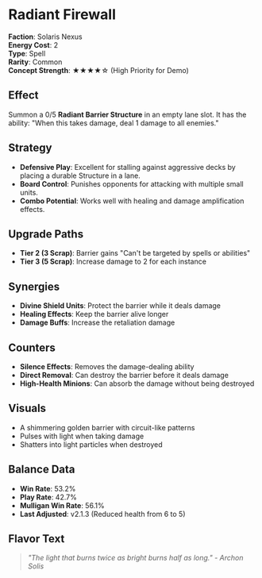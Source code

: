 # Radiant Firewall

**Faction**: Solaris Nexus  
**Energy Cost**: 2  
**Type**: Spell  
**Rarity**: Common  
**Concept Strength**: ★★★★☆ (High Priority for Demo)

## Effect

Summon a 0/5 **Radiant Barrier Structure** in an empty lane slot. It has the ability: "When this takes damage, deal 1 damage to all enemies."

## Strategy

- **Defensive Play**: Excellent for stalling against aggressive decks by placing a durable Structure in a lane.
- **Board Control**: Punishes opponents for attacking with multiple small units.
- **Combo Potential**: Works well with healing and damage amplification effects.

## Upgrade Paths

- **Tier 2 (3 Scrap)**: Barrier gains "Can't be targeted by spells or abilities"
- **Tier 3 (5 Scrap)**: Increase damage to 2 for each instance

## Synergies

- **Divine Shield Units**: Protect the barrier while it deals damage
- **Healing Effects**: Keep the barrier alive longer
- **Damage Buffs**: Increase the retaliation damage

## Counters

- **Silence Effects**: Removes the damage-dealing ability
- **Direct Removal**: Can destroy the barrier before it deals damage
- **High-Health Minions**: Can absorb the damage without being destroyed

## Visuals

- A shimmering golden barrier with circuit-like patterns
- Pulses with light when taking damage
- Shatters into light particles when destroyed

## Balance Data

- **Win Rate**: 53.2%
- **Play Rate**: 42.7%
- **Mulligan Win Rate**: 56.1%
- **Last Adjusted**: v2.1.3 (Reduced health from 6 to 5)

## Flavor Text

> *"The light that burns twice as bright burns half as long." - Archon Solis*
